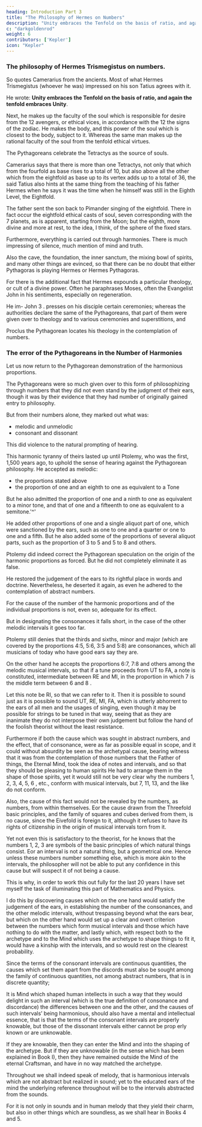 ```yaml
---
heading: Introduction Part 3
title: "The Philosophy of Hermes on Numbers"
description: "Unity embraces the Tenfold on the basis of ratio, and again the tenfold embraces Unity"
c: "darkgoldenrod"
weight: 6
contributors: ['Kepler']
icon: "Kepler"
---
```




### The philosophy of Hermes Trismegistus on numbers.

So quotes Camerarius from the ancients. Most of what Hermes Trismegistus (whoever he was) impressed on his son Tatius agrees with it. 

He wrote: **Unity embraces the Tenfold on the basis of ratio, and again the tenfold embraces Unity**. 

Next, he makes up the faculty of the soul which is responsible for desire from the 12 avengers, or ethical vices, in accordance with the 12 the signs of the zodiac. He makes the body, and this power of the soul which is closest to the body, subject to it. Whereas the same man makes up the rational faculty of the soul from the tenfold ethical virtues. 

<!-- Thus while  -->

The Pythagoreans celebrate the Tetractys as the source of souls.

Camerarius says that there is more than one Tetractys, not only that which from the fourfold as base rises to a total of 10, but also above all the other which from the eightfold as base up to its vertex adds up to a total of 36, the said Tatius also hints at the same thing from the teaching of his father Hermes when he says it was the time when he himself was still in the Eighth Level, the Eightfold.

The father sent the son back to Pimander singing of the eightfold. There in fact occur the eightfold ethical casts of soul, seven corresponding with the 7 planets, as is apparent, starting from the Moon; but the eighth, more divine and more at rest, to the idea, I think, of the sphere of the fixed stars. 

Furthermore, everything is carried out through harmonies. There is much impressing of silence, much mention of mind and truth. 

Also the cave, the foundation, the inner sanctum, the mixing bowl of spirits, and many other things are evinced, so that there can be no doubt that either Pythagoras is playing Hermes or Hermes Pythagoras.

For there is the additional fact that Hermes expounds a particular theology, or cult of a divine power. Often he paraphrases Moses, often the Evangelist John in his sentiments, especially on regeneration. 

He im- John 3 . presses on his disciple certain ceremonies; whereas the authorities declare the same of the Pythagoreans, that part of them were given over to theology and to various ceremonies and superstitions, and

Proclus the Pythagorean locates his theology in the contemplation of numbers.

<!-- So much by way of digression.  -->


### The error of the Pythagoreans in the Number of Harmonies

Let us now return to the Pythagorean demonstration of the harmonious proportions.

The Pythagoreans were so much given over to this form of philosophizing through numbers that they did not even stand by the  judgment of their ears, though it was by their evidence that they had number of originally gained entry to philosophy.

But from their numbers alone, they marked out what was:
- melodic and unmelodic
- consonant and dissonant

This did violence to the natural prompting of hearing. 

This harmonic tyranny of theirs lasted up until Ptolemy, who was the first, 1,500 years ago, to uphold the sense of hearing against the Pythagorean philosophy. He accepted as melodic:
- the proportions stated above
- the proportion of one and an eighth to one as equivalent to a Tone

But he also admitted the proportion of one and a ninth to one as equivalent to a minor tone, and that of one and a fifteenth to one as equivalent to a semitone.'^' 

He added other proportions of one and a single aliquot part of one, which were sanctioned by the ears, such as one to one and a quarter or one to one and a fifth. But he also added some of the proportions of several aliquot parts, such as the proportion of 3 to 5 and 5 to 8 and others.

Ptolemy did indeed correct the Pythagorean speculation on the origin of the harmonic proportions as forced. But he did not completely eliminate it as false.

He restored the judgement of the ears to its rightful place in words and doctrine. Nevertheless, he deserted it again, as even he adhered to the contemplation of abstract numbers. 

For the cause of the number of the harmonic proportions and of the individual proportions is not, even so, adequate for its effect.

But in designating the consonances it falls short, in the case of the other melodic intervals it goes too far. 

Ptolemy still denies that the thirds and sixths, minor and major (which are covered by the proportions 4:5, 5:6, 3:5 and 5:8) are consonances, which all musicians of today who have good ears say they are. 

On the other hand he accepts the proportions 6:7, 7:8 and others among the melodic musical intervals, so that if a tune proceeds from UT to FA, a note is constituted, intermediate between RE and MI, in the proportion in which 7 is the middle term between 6 and 8 . 

Let this note be RI, so that we can refer to it. Then it is possible to sound just as it is possible to sound UT, RE, Ml, FA, which is utterly abhorrent to the ears of all men and the usages of singing, even though it may be possible for strings to be tuned in that way, seeing that as they are inanimate they do not interpose their own judgement but follow the
hand of the foolish theorist without the least resistance.

Furthermore if both the cause which was sought in abstract numbers, and the effect, that of consonance, were as far as possible equal in scope, and it could without absurdity be seen as the archetypal cause, bearing witness that it was from the contemplation of those numbers that the Father of things, the Eternal Mind, took the idea of notes and intervals, and so that they should be pleasing to human spirits He had to arrange them in the shape of those spirits, yet it would still not be very clear why the numbers 1, 2, 3, 4, 5, 6 , etc., conform with musical intervals, but 7, 11, 13, and the like do not conform. 

Also, the cause of this fact would not be revealed by the numbers, as numbers, from within themselves. Eor the cause drawn from the Threefold basic principles, and the family of squares and cubes derived from them, is no cause, since the Eivefold is foreign to it, although it refuses to have its rights of citizenship in the origin of musical intervals torn from it.

Yet not even this is satisfactory to the theorist, for he knows that the numbers 1, 2, 3 are symbols of the basic principles of which natural things consist. Eor an interval is not a natural thing, but a geometrical one. Hence unless these numbers number something else, which is more akin to the intervals, the philosopher will not be able to put any confidence in this cause but will suspect it of not being a cause.

This is why, in order to work this out fully for the last 20 years I have set myself the task of illuminating this part of Mathematics and Physics.

I do this by discovering causes which on the one hand would satisfy the judgement of the ears, in establishing the number of the consonances, and the other melodic intervals, without trespassing beyond what the ears bear, but which on the other hand would set up a clear and overt criterion between the numbers which form musical intervals and those which have nothing to do with the matter, and lastly which, with respect both to the archetype and to the Mind which uses the archetype to shape things to fit it, would have a kinship with the intervals, and so would rest on the clearest probability. 

Since the terms of the consonant intervals are continuous quantities, the causes which set them apart from the discords must also be sought among the family of continuous quantities, not among abstract numbers, that is in discrete quantity; 

It is Mind which shaped human intellects in such a way that they would delight in such an interval (which is the true definition of consonance and discordance) the differences between one and the other, and the causes of such intervals’ being harmonious, should also have a mental and intellectual essence, that is that the terms of the consonant intervals are properly
knowable, but those of the dissonant intervals either cannot be prop­
erly known or are unknowable. 

If they are knowable, then they can enter the Mind and into the shaping of the archetype. But if they are unknowable (in the sense which has been explained in Book I), then they have remained outside the Mind of the eternal Craftsman, and have in no way matched the archetype. 

<!-- But more will be said on
these points when we describe the actual theory Chapter by Chapter; and may we embark on it with God’s help.  -->

Throughout we shall indeed speak of melody, that is harmonious intervals which are not abstract but realized in sound; yet to the educated ears of the mind the underlying reference throughout will be to the intervals abstracted from
the sounds. 

For it is not only in sounds and in human melody that they yield their charm, but also in other things which are soundless, as we shall hear in Books 4 and 5.